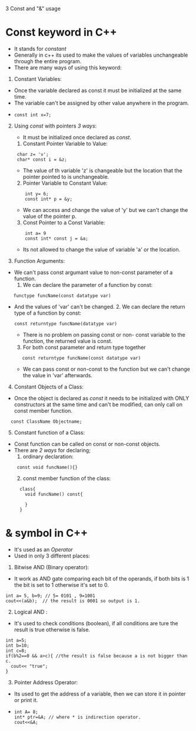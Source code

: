 3 Const and "&" usage
# Const keyword in C++
- It stands for *constant*
- Generally in c++ its used to make the values of variables unchangeable through the entire program.
- There are many ways of using this keyword:

1. Constant Variables:
- Once the variable declared as const it must be initialized at the same time.
- The variable can't be assigned by other value anywhere in the program.
- ```
  const int x=7;
  ```
 
2. Using *const* with pointers *3 ways*:
   - It must be initialized once declared as *const*.
   1. Constant Pointer Variable to Value:
    ``` 
     char z= 'v';
     char* const i = &z;
     ```
      - The value of th variable 'z' is changeable but the location that the pointer pointed to is unchangeable.
           
    2. Pointer Variable to Constant Value:
    ```
        int y= 6;
        const int* p = &y;
    ```  
      - We can access and change the value of 'y' but we can't change the value of the pointer p. 

    3. Const Pointer to a Const Variable:
    ```
        int a= 9
        const int* const j = &a;
     ```  
      - Its not allowed to change the value of variable 'a' or the location.
    
3. Function Arguments: 
- We can't pass const argumant value to non-const parameter of a function.
    1. We can declare the parameter of a function by const:
```  
   functype funcName(const datatype var)
   ```
- And the values of 'var' can't be changed.
   2. We can declare the return type of a function by const:  
  ```
  const returntype funcName(datatype var)
  ```
   - There is no problem on passing const or non- const variable to the function, the returned value is const.
   3. For both const parameter and return type together
   ```
      const returntype funcName(const datatype var)
   ``` 
    - We can pass const or non-const to the function but we can't change the value in 'var' afterwards.

4. Constant Objects of a Class:
- Once the object is declared as *const* it needs to be initialized with ONLY constructors at the same time and can't be modified, can only call on const member function.
```
  const ClassName Objectname;
 ```
  
5. Constant function of a Class: 
- Const function can be called on const or non-const objects.
- There are *2 ways* for declaring;
  1. ordinary declaration:
   ```
    const void funcName(){}
  ```
  2. const member function of the class:
   ```
     class{
       void funcName() const{

       }
     }
     ```
      
     


# & symbol in C++  
- It's used as an *Operator*
- Used in only 3 different places:
1. Bitwise AND (Binary operator):
- It work as AND gate comparing each bit of the operands, if both bits is 1 the bit is set to 1 otherwise it's set to 0.
```
int a= 5, b=9; // 5= 0101 , 9=1001
cout<<(a&b);  // the result is 0001 so output is 1.
```
2. Logical AND :
- It's used to check conditions (boolean), if all conditions are ture the result is true otherwise is false.
```
int a=5;
int b=10;
int c=8;
if(b%2==0 && a>c){ //the result is false because a is not bigger than c.
  cout<< "true";
}
``` 
3. Pointer Address Operator:
- Its used to get the address of a variable, then we can store it in pointer or print it.
- ```
  int A= 8;
  int* ptr=&A; // where * is indirection operator.
  cout<<&A;
  ```
  
